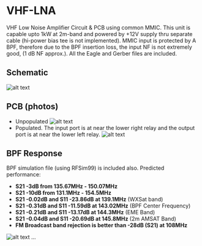 # VHF-LNA
VHF Low Noise Amplifier Circuit &amp; PCB using common MMIC. This unit is capable upto 1kW at 2m-band and powered by +12V supply thru separate cable (hi-power bias tee is not implemented). MMIC input is protected by A BPF, therefore due to the BPF insertion loss, the input NF is not extremely good, (1 dB NF approx.). All the Eagle and Gerber files are included.

## Schematic
![alt text](https://github.com/handiko/VHF-LNA/blob/master/Pics/LNA_sch.png)

## PCB (photos)
* Unpopulated
![alt text](https://github.com/handiko/VHF-LNA/blob/master/Pics/PCB_unpopulated.png)
* Populated. The input port is at near the lower right relay and the output port is at near the lower left relay.
![alt text](https://github.com/handiko/VHF-LNA/blob/master/Pics/PCB_populated.png)

## BPF Response
BPF simulation file (using RFSim99) is included also.
Predicted performance:
* **S21 -3dB from 135.67MHz - 150.07MHz**
* **S21 -10dB from 131.1MHz - 154.5MHz**
* **S21 -0.02dB and S11 -23.86dB at 139.1MHz** (WXSat band)
* **S21 -0.31dB and S11 -11.59dB at 143.02MHz** (BPF Center Frequency)
* **S21 -0.21dB and S11 -13.17dB at 144.3MHz** (EME Band)
* **S21 -0.04dB and S11 -20.69dB at 145.8MHz** (2m AMSAT Band)
* **FM Broadcast band rejection is better than -28dB (S21) at 108MHz**

![alt text](https://github.com/handiko/VHF-LNA/blob/master/Pics/Input_BPF.bmp)
...
